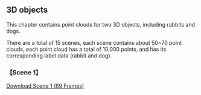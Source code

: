 ## 3D objects
This chapter contains point clouds for two 3D objects, including rabbits and dogs.

There are a total of 15 scenes, each scene contains about 50~70 point clouds, each point cloud has a total of 10,000 points, 
and has its corresponding label data (rabbit and dog).


### 【Scene 1】

[Download Scene 1 (69 Frames)](https://drive.google.com/drive/folders/1NiNHYoNdIJxLyB7rk6Yv_FYWf0XPYn4m?usp=sharing)
